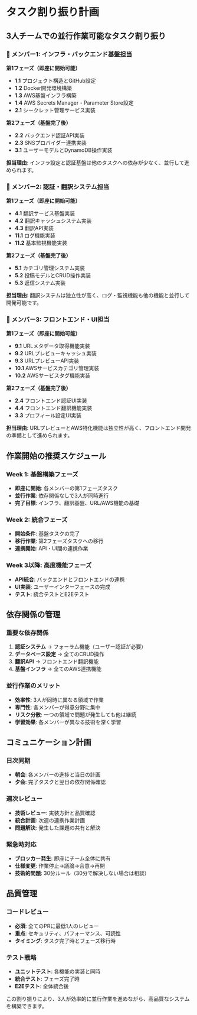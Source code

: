 # タスク割り振り計画

## 3人チームでの並行作業可能なタスク割り振り

### 👤 メンバー1: インフラ・バックエンド基盤担当
**第1フェーズ（即座に開始可能）**
- **1.1** プロジェクト構造とGitHub設定
- **1.2** Docker開発環境構築  
- **1.3** AWS基盤インフラ構築
- **1.4** AWS Secrets Manager・Parameter Store設定
- **2.1** シークレット管理サービス実装

**第2フェーズ（基盤完了後）**
- **2.2** バックエンド認証API実装
- **2.3** SNSプロバイダー連携実装
- **3.1** ユーザーモデルとDynamoDB操作実装

**担当理由**: インフラ設定と認証基盤は他のタスクへの依存が少なく、並行して進められます。

### 👤 メンバー2: 認証・翻訳システム担当
**第1フェーズ（即座に開始可能）**
- **4.1** 翻訳サービス基盤実装
- **4.2** 翻訳キャッシュシステム実装
- **4.3** 翻訳API実装
- **11.1** ログ機能実装
- **11.2** 基本監視機能実装

**第2フェーズ（基盤完了後）**
- **5.1** カテゴリ管理システム実装
- **5.2** 投稿モデルとCRUD操作実装
- **5.3** 返信システム実装

**担当理由**: 翻訳システムは独立性が高く、ログ・監視機能も他の機能と並行して開発可能です。

### 👤 メンバー3: フロントエンド・UI担当
**第1フェーズ（即座に開始可能）**
- **9.1** URLメタデータ取得機能実装
- **9.2** URLプレビューキャッシュ実装
- **9.3** URLプレビューAPI実装
- **10.1** AWSサービスカテゴリ管理実装
- **10.2** AWSサービスタグ機能実装

**第2フェーズ（基盤完了後）**
- **2.4** フロントエンド認証UI実装
- **4.4** フロントエンド翻訳機能実装
- **3.3** プロフィール設定UI実装

**担当理由**: URLプレビューとAWS特化機能は独立性が高く、フロントエンド開発の準備として進められます。

## 作業開始の推奨スケジュール

### Week 1: 基盤構築フェーズ
- **即座に開始**: 各メンバーの第1フェーズタスク
- **並行作業**: 依存関係なしで3人が同時進行
- **完了目標**: インフラ、翻訳基盤、URL/AWS機能の基礎

### Week 2: 統合フェーズ
- **開始条件**: 基盤タスクの完了
- **移行作業**: 第2フェーズタスクへの移行
- **連携開始**: API・UI間の連携作業

### Week 3以降: 高度機能フェーズ
- **API統合**: バックエンドとフロントエンドの連携
- **UI実装**: ユーザーインターフェースの完成
- **テスト**: 統合テストとE2Eテスト

## 依存関係の管理

### 重要な依存関係
1. **認証システム** → フォーラム機能（ユーザー認証が必要）
2. **データベース設定** → 全てのCRUD操作
3. **翻訳API** → フロントエンド翻訳機能
4. **基盤インフラ** → 全てのAWS連携機能

### 並行作業のメリット
- **効率性**: 3人が同時に異なる領域で作業
- **専門性**: 各メンバーが得意分野に集中
- **リスク分散**: 一つの領域で問題が発生しても他は継続
- **学習効果**: 各メンバーが異なる技術を深く学習

## コミュニケーション計画

### 日次同期
- **朝会**: 各メンバーの進捗と当日の計画
- **夕会**: 完了タスクと翌日の依存関係確認

### 週次レビュー
- **技術レビュー**: 実装方針と品質確認
- **統合計画**: 次週の連携作業計画
- **問題解決**: 発生した課題の共有と解決

### 緊急時対応
- **ブロッカー発生**: 即座にチーム全体に共有
- **仕様変更**: 作業停止→議論→合意→再開
- **技術的問題**: 30分ルール（30分で解決しない場合は相談）

## 品質管理

### コードレビュー
- **必須**: 全てのPRに最低1人のレビュー
- **重点**: セキュリティ、パフォーマンス、可読性
- **タイミング**: タスク完了時とフェーズ移行時

### テスト戦略
- **ユニットテスト**: 各機能の実装と同時
- **統合テスト**: フェーズ完了時
- **E2Eテスト**: 全体統合後

この割り振りにより、3人が効率的に並行作業を進めながら、高品質なシステムを構築できます。